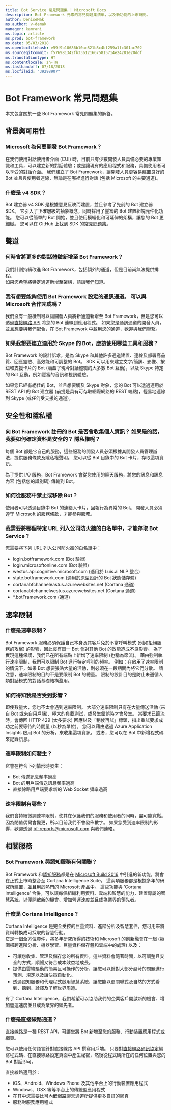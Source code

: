 ```yaml
---
title: Bot Service 常見問題集 | Microsoft Docs
description: Bot Framework 元素的常見問題集清單，以及新功能的上市時間。
author: DeniseMak
ms.author: v-demak
manager: kamrani
ms.topic: article
ms.prod: bot-framework
ms.date: 05/03/2018
ms.openlocfilehash: e59f9b10686b10ae821b8c4bf259a1fc301ac702
ms.sourcegitcommit: f576981342fb3361216675815714e24281e20ddf
ms.translationtype: HT
ms.contentlocale: zh-TW
ms.lasthandoff: 07/18/2018
ms.locfileid: "39298907"
---
```

# <a name="bot-framework-frequently-asked-questions"></a>Bot Framework 常見問題集

本文包含關於一些 Bot Framework 常見問題集的解答。

## <a name="background-and-availability"></a>背景與可用性
### <a name="why-did-microsoft-develop-the-bot-framework"></a>Microsoft 為何要開發 Bot Framework？

在我們使用對話使用者介面 (CUI) 時，目前只有少數開發人員具備必要的專業知識和工具，可以建立新的對話體驗；或是讓現有的應用程式和服務，具備使用者可以享受的對話介面。 我們建立了 Bot Framework，讓開發人員更容易建置良好的 Bot 並且與使用者連線，無論是在哪裡進行對話 (包括 Microsoft 的主要通道)。

### <a name="what-is-the-v4-sdk"></a>什麼是 v4 SDK？
Bot 建立器 v4 SDK 是根據意見反映而建置，並且參考了先前的 Bot 建立器 SDK。 它引入了正確層級的抽象概念，同時採用了豐富的 Bot 建置組塊元件化功能。 您可以從簡單的 Bot 開始，並且使用模組化和可延伸的架構，讓您的 Bot 更細緻。 您可以在 GitHub 上找到 SDK 的[常見問題集](https://github.com/Microsoft/botbuilder-dotnet/wiki/FAQ)。


## <a name="channels"></a>聲道
### <a name="when-will-you-add-more-conversation-experiences-to-the-bot-framework"></a>何時會將更多的對話體驗新增至 Bot Framework？

我們計劃持續改進 Bot Framework，包括額外的通道，但是目前尚無法提供排程。  
如果您希望將特定通道新增至架構，請[讓我們知道][Support]。

### <a name="i-have-a-communication-channel-id-like-to-be-configurable-with-bot-framework-can-i-work-with-microsoft-to-do-that"></a>我有想要能夠使用 Bot Framework 設定的通訊通道。 可以與 Microsoft 合作完成嗎？

我們沒有一般機制可以讓開發人員將新通道新增至 Bot Framework，但是您可以透過[直接線路 API][DirectLineAPI] 將您的 Bot 連線到應用程式。 如果您是通訊通道的開發人員，並且想要與我們配合，在 Bot Framework 中啟用您的通道，[歡迎與我們聯繫][Support]。

### <a name="if-i-want-to-create-a-bot-for-skype-what-tools-and-services-should-i-use"></a>如果我想要建立適用於 Skype 的 Bot，應該使用哪些工具和服務？

Bot Framework 的設計訴求，是為 Skype 和其他許多通道建置、連線及部署高品質、回應靈敏、高效能和可調整的 Bot。 SDK 可以用來建立文字/簡訊、影像、按鈕和支援卡片的 Bot (涵蓋了現今對話體驗的大多數 Bot 互動)，以及 Skype 特定的 Bot 互動，例如豐富的音訊和視訊體驗。

如果您已經有絕佳的 Bot，並且想要觸及 Skype 對象，您的 Bot 可以透過適用於 REST API 的 Bot 建立器 (前提是具有可存取網際網路的 REST 端點)，輕易地連線到 Skype (或任何受支援的通道)。

## <a name="security-and-privacy"></a>安全性和隱私權
### <a name="do-the-bots-registered-with-the-bot-framework-collect-personal-information-if-yes-how-can-i-be-sure-the-data-is-safe-and-secure-what-about-privacy"></a>向 Bot Framework 註冊的 Bot 是否會收集個人資訊？ 如果是的話，我要如何確定資料是安全的？ 隱私權呢？

每個 Bot 都是它自己的服務，這些服務的開發人員必須根據其開發人員管理辦法，提供服務條款及隱私權聲明。  您可以從 Bot 目錄中的 Bot 卡片，存取這項資訊。

為了提供 I/O 服務，Bot Framework 會從您使用的聊天服務，將您的訊息和訊息內容 (包括您的識別碼) 傳輸到 Bot。

### <a name="how-do-you-ban-or-remove-bots-from-the-service"></a>如何從服務中禁止或移除 Bot？

使用者可以透過目錄中 Bot 的連絡人卡片，回報行為異常的 Bot。 開發人員必須遵守 Microsoft 的服務條款，才能參與服務。

### <a name="which-specific-urls-do-i-need-to-whitelist-in-my-corporate-firewall-to-access-bot-services"></a>我需要將哪個特定 URL 列入公司防火牆的白名單中，才能存取 Bot Service？

您需要將下列 URL 列入公司防火牆的白名單中：
- login.botframework.com (Bot 驗證)
- login.microsoftonline.com (Bot 驗證)
- westus.api.cognitive.microsoft.com (適用於 Luis.ai NLP 整合)
- state.botframework.com (適用於原型設計的 Bot 狀態儲存體)
- cortanabfchanneleastus.azurewebsites.net (Cortana 通道)
- cortanabfchannelwestus.azurewebsites.net (Cortana 通道)
- *.botFramework.com (通道)

## <a name="rate-limiting"></a>速率限制
### <a name="what-is-rate-limiting"></a>什麼是速率限制？
Bot Framework 服務必須保護自己本身及其客戶免於不當呼叫模式 (例如拒絕服務的攻擊) 的影響，因此沒有單一 Bot 會對其他 Bot 的效能造成不良影響。 為了實現這種保護，我們已在所有端點上新增了速率限制 (也稱為節流)。 藉由強制執行速率限制，我們可以限制 Bot 進行特定呼叫的頻率。 例如：在啟用了速率限制的情況下，如果 Bot 想要張貼大量的活動，則必須在一段期間內將它們分散。 請注意，速率限制的目的不是要限制 Bot 的總量。 限制的設計目的是防止未遵循人類對話模式的對話基礎結構濫用。

### <a name="how-will-i-know-if-im-impacted"></a>如何得知我是否受到影響？
即使數量大，您也不太會遇到速率限制。 大部分速率限制只有在大量傳送活動 (來自 Bot 或來自用戶端)、極大的負載測試，或發生錯誤時才會發生。 當要求已節流時，會傳回 HTTP 429 (太多要求) 回應以及「稍候再試」標頭，指出重試要求成功之前要等待的時間量 (以秒為單位)。 您可以藉由透過 Azure Application Insights 啟用 Bot 的分析，來收集這項資訊。 或者，您可以在 Bot 中新增程式碼來記錄訊息。 

### <a name="how-does-rate-limiting-occur"></a>速率限制如何發生？
它會在符合下列情形時發生：
-   Bot 傳送訊息頻率過高
-   Bot 的用戶端傳送訊息頻率過高
-   直接線路用戶端要求新的 Web Socket 頻率過高

### <a name="what-are-the-rate-limits"></a>速率限制有哪些？
我們會持續微調速率限制，使其在保護我們的服務和使用者的同時，盡可能寬鬆。 因為閾值偶爾會變更，所以目前我們不會發佈數字。 如果您受到速率限制的影響，歡迎透過 [bf-reports@microsoft.com](mailto://bf-reports@microsoft.com) 與我們連絡。

## <a name="related-services"></a>相關服務
### <a name="how-does-the-bot-framework-relate-to-cognitive-services"></a>Bot Framework 與認知服務有何關聯？

Bot Framework 和[認知服務](http://www.microsoft.com/cognitive)都是在 [Microsoft Build 2016](http://build.microsoft.com) 中引進的新功能，將會在正式上市時整合至 Cortana Intelligence Suite。 這兩項服務都是根據多年的研究所建置，並且用於熱門的 Microsoft 產品中。 這些功能與 ‘Cortana Intelligence’ 合併，可以讓每個組織利用資料、雲端和智慧的能力，建置專屬的智慧系統，以便開啟新的機會、增加營運速度並且成為業界的領先者。

### <a name="what-is-cortana-intelligence"></a>什麼是 Cortana Intelligence？

Cortana Intelligence 是完全受控的巨量資料、進階分析及智慧套件，您可用來將資料轉換成可採取的智慧行動。  
它是一個全方位套件，將多年研究所得的技術和 Microsoft 的創新融會在一起 (範圍橫跨進階分析、機器學習、巨量資料儲存體和雲端中的處理) 以及：

* 可讓您收集、管理及儲存您的所有資料，這些資料會隨著時間，以可調整且安全的方式，順暢又符合成本效益地成長。
* 提供由雲端驅動的簡易且可操作的分析，讓您可以針對大部分嚴苛的問題進行預測、規定以及讓決策自動化。
* 透過認知服務和代理程式啟用智慧系統，讓您能以更關聯式及自然的方式看到、聽到、詮譯及了解世界周遭。

有了 Cortana Intelligence，我們希望可以協助我們的企業客戶開啟新的機會、增加營運速度並且成為業界的領先者。

### <a name="what-is-the-direct-line-channel"></a>什麼是直接線路通道？

直接線路是一種 REST API，可讓您將 Bot 新增至您的服務、行動裝置應用程式或網頁。

您可以使用任何語言針對直接線路 API 撰寫用戶端。 只要對[直接線路通訊協定][DirectLineAPI]編寫程式碼、在直接線路設定頁面中產生祕密，然後從程式碼所在的任何位置與您的 Bot 對話即可。

直接線路適用於：

* iOS、Android、Windows Phone 及其他平台上的行動裝置應用程式
* Windows、OSX 等等平台上的傳統型應用程式
* 在其中您需要比[可內嵌網路聊天通道][WebChat]所提供更多自訂的網頁
* 服務對服務應用程式

[DirectLineAPI]: http://docs.botframework.com/en-us/restapi/directline/
[Support]: bot-service-resources-links-help.md
[WebChat]: bot-service-channel-connect-webchat.md

